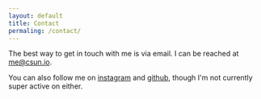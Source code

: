 ```yaml
---
layout: default
title: Contact
permaling: /contact/
---
```

The best way to get in touch with me is via email. I can be reached at [me@csun.io](mailto:me@csun.io).

You can also follow me on [instagram](https://www.instagram.com/cameronsun_) and [github](https://www.github.com/csun), though I'm not currently super active on either.
